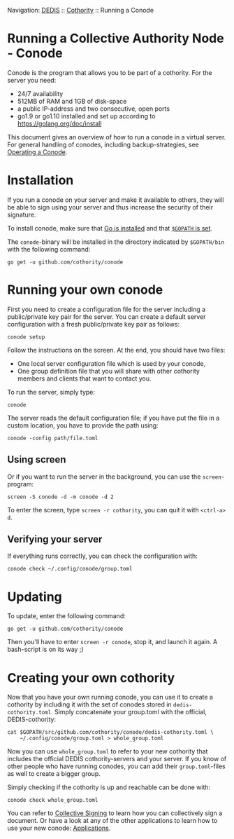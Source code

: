 Navigation: [DEDIS](https://github.com/dedis/doc/README.md) ::
[Cothority](../README.md) ::
Running a Conode

# Running a Collective Authority Node - Conode

Conode is the program that allows you to be part of a cothority. For the server you need:

- 24/7 availability
- 512MB of RAM and 1GB of disk-space
- a public IP-address and two consecutive, open ports
- go1.9 or go1.10 installed and set up according to https://golang.org/doc/install

This document gives an overview of how to run a conode in a virtual server. For
general handling of conodes, including backup-strategies, see
[Operating a Conode](OperatingConode.md).

# Installation

If you run a conode on your server and make it available to
others, they will be able to sign using your server and thus increase the
security of their signature.

To install conode, make sure that
[Go is installed](https://golang.org/doc/install)
and that
[`$GOPATH` is set](https://golang.org/doc/code.html#GOPATH).

The `conode`-binary will be installed in the directory indicated by `$GOPATH/bin`
with the following command:
```
go get -u github.com/cothority/conode
```

# Running your own conode

First you need to create a configuration file for the server including a
public/private key pair for the server.
You can create a default server configuration with a fresh
public/private key pair as follows:

```
conode setup
```

Follow the instructions on the screen. At the end, you should have two files:
* One local server configuration file which is used by your conode,
* One group definition file that you will share with other cothority members and
  clients that want to contact you.

To run the server, simply type:
```
conode
```

The server reads the default configuration file; if you have put the
file in a custom location, you have to provide the path using:
```
conode -config path/file.toml
```

## Using screen

Or if you want to run the server in the background, you can use the `screen`-program:
```
screen -S conode -d -m conode -d 2
```

To enter the screen, type `screen -r cothority`, you can quit it with `<ctrl-a> d`.

## Verifying your server

If everything runs correctly, you can check the configuration with:

```
conode check ~/.config/conode/group.toml
```

# Updating

To update, enter the following command:

```
go get -u github.com/cothority/conode
```

Then you'll have to enter `screen -r conode`, stop it, and launch it again.
A bash-script is on its way ;)

# Creating your own cothority

Now that you have your own running conode, you can use it to create a cothority
by including it with the set of conodes stored in `dedis-cothority.toml`. Simply
concatenate your group.toml with the official, DEDIS-cothority:
```
cat $GOPATH/src/github.com/cothority/conode/dedis-cothority.toml \
	~/.config/conode/group.toml > whole_group.toml
```

Now you can use `whole_group.toml` to refer to your new cothority that includes
the official DEDIS cothority-servers and your server. If you know of other
people who have running conodes, you can add their `group.toml`-files as well
to create a bigger group.

Simply checking if the cothority is up and reachable can be done with:

```
conode check whole_group.toml
```

You can refer to [Collective Signing](../cosi/README.md) to learn how you can
collectively sign a document. Or have a look at any of the other applications
to learn how to use your new conode:
[Applications](Applications.md).
